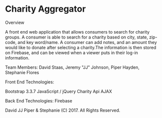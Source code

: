 # Charity Aggregator
Overview

A front end web application that allows consumers to search for charity groups. A consumer is able to search for a charity based on city, state, zip-code, and key word/name. A consumer can add notes, and an amount they would like to donate after selecting a charity.The information is then stored on Firebase, and can be viewed when a viewer puts in their log-in information.
  
Team Members: David Staas, Jeremy "JJ" Johnson, Piper Hayden, Stephanie Flores

Front End Technologies:

Bootstrap 3.3.7
JavaScript / jQuery
Charity Api 
AJAX


Back End Technologies:
Firebase

David JJ Piper & Stephanie (C) 2017. All Rights Reserved.
